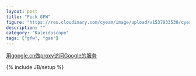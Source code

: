 ```yaml
---
layout: post
title: "Fuck GFW"
figure: "https://res.cloudinary.com/cyeam/image/upload/v1537933530/cyeam/google-gfw.jpg"
description: ""
category: "Kaleidoscope"
tags: ["gfw", "gae"]
---
```


[用google.cn做proxy访问Google的服务](http://blog.ftofficer.com/2008/09/%E7%94%A8google-cn%E5%81%9Aproxy%E8%AE%BF%E9%97%AEgoogle%E7%9A%84%E6%9C%8D%E5%8A%A1/)

{% include JB/setup %}